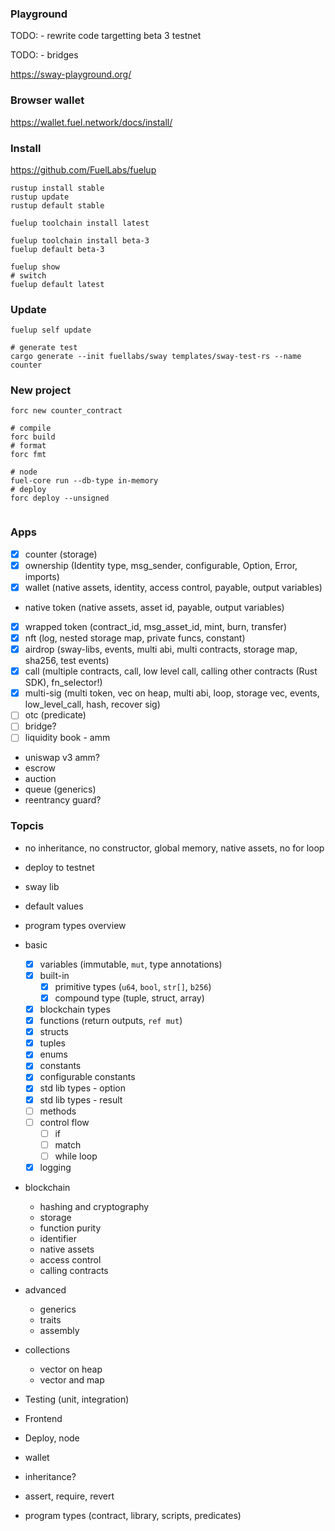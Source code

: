 ### Playground

TODO: - rewrite code targetting beta 3 testnet

TODO: - bridges

https://sway-playground.org/

### Browser wallet

https://wallet.fuel.network/docs/install/

### Install

https://github.com/FuelLabs/fuelup

```shell
rustup install stable
rustup update
rustup default stable

fuelup toolchain install latest

fuelup toolchain install beta-3
fuelup default beta-3

fuelup show
# switch
fuelup default latest
```

### Update

```shell
fuelup self update

# generate test
cargo generate --init fuellabs/sway templates/sway-test-rs --name counter

```

### New project

```shell
forc new counter_contract

# compile
forc build
# format
forc fmt

# node
fuel-core run --db-type in-memory
# deploy
forc deploy --unsigned


```

### Apps

-   [x] counter (storage)
-   [x] ownership (Identity type, msg_sender, configurable, Option, Error, imports)
-   [x] wallet (native assets, identity, access control, payable, output variables)
-   native token (native assets, asset id, payable, output variables)
-   [x] wrapped token (contract_id, msg_asset_id, mint, burn, transfer)
-   [x] nft (log, nested storage map, private funcs, constant)
-   [x] airdrop (sway-libs, events, multi abi, multi contracts, storage map, sha256, test events)
-   [x] call (multiple contracts, call, low level call, calling other contracts (Rust SDK), fn_selector!)
-   [x] multi-sig (multi token, vec on heap, multi abi, loop, storage vec, events, low_level_call, hash, recover sig)
-   [ ] otc (predicate)
-   [ ] bridge?
-   [ ] liquidity book - amm
-   uniswap v3 amm?
-   escrow
-   auction
-   queue (generics)
-   reentrancy guard?

### Topcis

-   no inheritance, no constructor, global memory, native assets, no for loop

-   deploy to testnet
-   sway lib
-   default values

-   program types overview

-   basic

    -   [x] variables (immutable, `mut`, type annotations)
    -   [x] built-in
        -   [x] primitive types (`u64`, `bool`, `str[]`, `b256`)
        -   [x] compound type (tuple, struct, array)
    -   [x] blockchain types
    -   [x] functions (return outputs, `ref mut`)
    -   [x] structs
    -   [x] tuples
    -   [x] enums
    -   [x] constants
    -   [x] configurable constants
    -   [x] std lib types - option
    -   [x] std lib types - result
    -   [ ] methods
    -   [ ] control flow
        -   [ ] if
        -   [ ] match
        -   [ ] while loop
    -   [x] logging

-   blockchain
    -   hashing and cryptography
    -   storage
    -   function purity
    -   identifier
    -   native assets
    -   access control
    -   calling contracts
-   advanced
    -   generics
    -   traits
    -   assembly
-   collections
    -   vector on heap
    -   vector and map
-   Testing (unit, integration)
-   Frontend
-   Deploy, node
-   wallet
-   inheritance?
-   assert, require, revert
-   program types (contract, library, scripts, predicates)
